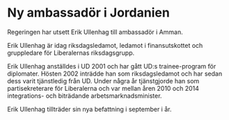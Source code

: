 # Ny ambassadör i Jordanien

Regeringen har utsett Erik Ullenhag till ambassadör i Amman.


Erik Ullenhag är idag riksdagsledamot, ledamot i finansutskottet och gruppledare för Liberalernas riksdagsgrupp.

Erik Ullenhag anställdes i UD 2001 och har gått UD:s trainee\-program för diplomater. Hösten 2002 inträdde han som riksdagsledamot och har sedan dess varit tjänstledig från UD. Under några år tjänstgjorde han som partisekreterare för Liberalerna och var mellan åren 2010 och 2014 integrations\- och biträdande arbetsmarknadsminister.

Erik Ullenhag tillträder sin nya befattning i september i år.
